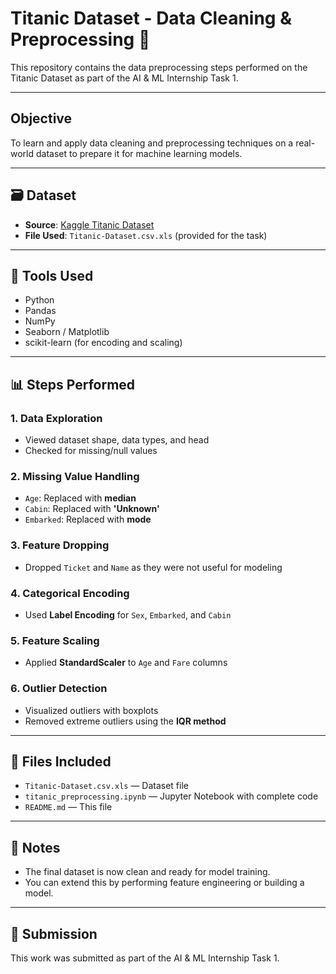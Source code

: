 # Titanic Dataset - Data Cleaning & Preprocessing 🚢

This repository contains the data preprocessing steps performed on the Titanic Dataset as part of the AI & ML Internship Task 1.

---

## Objective
To learn and apply data cleaning and preprocessing techniques on a real-world dataset to prepare it for machine learning models.

---

## 🗃️ Dataset
- **Source**: [Kaggle Titanic Dataset](https://www.kaggle.com/datasets/yasserh/titanic-dataset)
- **File Used**: `Titanic-Dataset.csv.xls` (provided for the task)

---

## 🔧 Tools Used
- Python
- Pandas
- NumPy
- Seaborn / Matplotlib
- scikit-learn (for encoding and scaling)

---

## 📊 Steps Performed

### 1. **Data Exploration**
- Viewed dataset shape, data types, and head
- Checked for missing/null values

### 2. **Missing Value Handling**
- `Age`: Replaced with **median**
- `Cabin`: Replaced with **'Unknown'**
- `Embarked`: Replaced with **mode**

### 3. **Feature Dropping**
- Dropped `Ticket` and `Name` as they were not useful for modeling

### 4. **Categorical Encoding**
- Used **Label Encoding** for `Sex`, `Embarked`, and `Cabin`

### 5. **Feature Scaling**
- Applied **StandardScaler** to `Age` and `Fare` columns

### 6. **Outlier Detection**
- Visualized outliers with boxplots
- Removed extreme outliers using the **IQR method**

---

## 📁 Files Included
- `Titanic-Dataset.csv.xls` — Dataset file
- `titanic_preprocessing.ipynb` — Jupyter Notebook with complete code
- `README.md` — This file

---

## 📌 Notes
- The final dataset is now clean and ready for model training.
- You can extend this by performing feature engineering or building a model.

---

## 🔗 Submission
This work was submitted as part of the AI & ML Internship Task 1.

